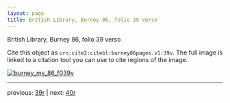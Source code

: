 ```yaml
---
layout: page
title: British Library, Burney 86, folio 39 verso
---
```


British Library, Burney 86, folio 39 verso

Cite this object as `urn:cite2:citebl:burney86pages.v1:39v`.  The full image is linked to a citation tool you can use to cite regions of the image.

[![burney_ms_86_f039v](http://www.homermultitext.org/iipsrv?IIIF=/project/homer/pyramidal/deepzoom/citebl/burney86imgs/v1/burney_ms_86_f039v.tif/full/800,/0/default.jpg)](http://www.homermultitext.org/ict2/?urn=urn:cite2:citebl:burney86imgs.v1:burney_ms_86_f039v) 

---

previous:  [39r](../39r/) | next: [40r](../40r/)